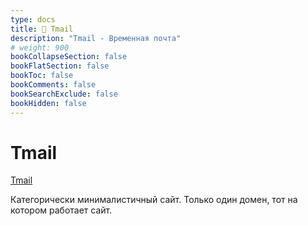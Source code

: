 ```yaml
---
type: docs
title: 🔷 Tmail
description: "Tmail - Временная почта"
# weight: 900
bookCollapseSection: false
bookFlatSection: false
bookToc: false
bookComments: false
bookSearchExclude: false
bookHidden: false
---
```


# Tmail

[Tmail](https://tmail.link/?nt)

Категорически минималистичный сайт. Только один домен, тот на котором работает сайт.
